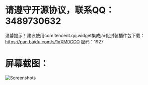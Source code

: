 # 请遵守开源协议，联系QQ：3489730632
温馨提示！建议使用com.tencent.qq.widget集成jar化封装插件包下载：https://pan.baidu.com/s/1qXM0GCO 密码：1927
# 屏幕截图：
![Screenshots](https://github.com/DreamFlyingStudio/QQUI/blob/master/Screenshots.png)
